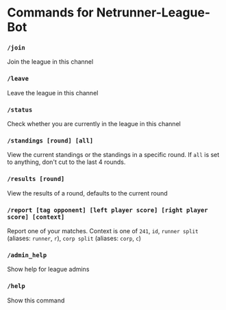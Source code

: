 # Commands for Netrunner-League-Bot

### `/join`
Join the league in this channel

### `/leave`
Leave the league in this channel

### `/status`
Check whether you are currently in the league in this channel

### `/standings [round] [all]`
View the current standings or the standings in a specific round. If `all` is set to anything, don't cut to the last 4 rounds.

### `/results [round]`
View the results of a round, defaults to the current round

### `/report [tag opponent] [left player score] [right player score] [context]`
Report one of your matches. Context is one of `241`, `id`, `runner split` (aliases: `runner`, `r`), `corp split` (aliases: `corp`, `c`)

### `/admin_help`
Show help for league admins

### `/help`
Show this command